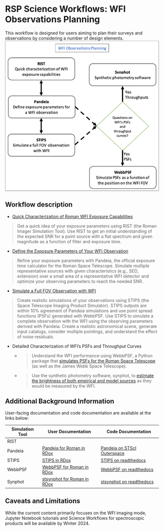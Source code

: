 # RSP Science Workflows: WFI Observations Planning
This workflow is designed for users aiming to plan their surveys and observations by considering a number of design elements.
![wfi-obs-flowchart](../../images/wfi-obs-planning.png)

## Workflow description
- [Quick Characterization of Roman WFI Exposure Capabilities](../../content/notebooks/rist/rist.ipynb)
> Get a quick idea of your exposure parameters using RIST (the Roman Imager Simulation Tool). Use RIST to get an initial understanding of the expected SNR for a point source with a flat spectrum and given magnitude as a function of filter and exposure time.
- [Define the Exposure Parameters of Your WFI Observation](../../content/notebooks/pandeia/pandeia.ipynb)
> Refine your exposure parameters with Pandeia, the official exposure time calculator for the Roman Space Telescope. Simulate multiple representative sources with given characteristics (e.g., SED, extension) over a small area of a representative WFI detector and optimize your observing parameters to reach the needed SNR.
- [Simulate a Full FOV Observation with WFI](../../content/notebooks/stips/stips.ipynb)
> Create realistic simulations of your observations using STIPS (the Space Telescope Imaging Product Simulator). STIPS outputs are within 10% agreement of Pandeia simulations and use point spread functions (PSFs) generated with WebbPSF. Use STIPS to simulate a complete observation with the WFI using the observing parameters derived with Pandeia. Create a realistic astronomical scene, generate input catalogs, consider multiple pointings, and understand the effect of noise residuals.
- Detailed Characterization of WFI’s PSFs and Throughput Curves
    - > Understand the WFI performance using WebbPSF, a Python package that [simulates PSFs for the Roman Space Telescope](../../content/notebooks/webbpsf/webbpsf.ipynb) (as well as the James Webb Space Telescope). 	
    - > Use the synthetic photometry software, synphot, to [estimate the brightness of both empirical and model sources](../../content/notebooks/synphot/synphot.ipynb) as they would be measured by the WFI.

## Additional Background Information
User-facing documentation and code documentation are available at the links below: 

| Simulation Tool | User Documentation                                                                                                                            | Code Documentation                                                            |
|-----------------|-----------------------------------------------------------------------------------------------------------------------------------------------|-------------------------------------------------------------------------------|
| RIST            |                                                                                                                                               |                                                                               |
| Pandeia         | [Pandeia for Roman in RDox](https://roman-docs.stsci.edu/simulation-tools-handbook-home/pandeia-for-roman)                                    | [Pandeia on STScI Outerspace](https://outerspace.stsci.edu/display/PEN/)      |
| STIPS           | [STIPS in RDox](https://roman-docs.stsci.edu/simulation-tools-handbook-home/stips-space-telescope-imaging-product-simulator)                  | [STIPS on readthedocs](https://stsci-stips.readthedocs.io/en/stable/)         |
| WebbPSF         | [WebbPSF for Roman in RDox](https://roman-docs.stsci.edu/simulation-tools-handbook-home/webbpsf-for-roman)                                    | [WebbPSF on readthedocs](https://webbpsf.readthedocs.io/en/latest/index.html) |
| Synphot         | [stsynphot for Roman in RDox](https://roman-docs.stsci.edu/simulation-tools-handbook-home/simulation-development-utilities/synphot-for-roman) | [stsynphot on readthedocs](https://synphot.readthedocs.io/en/latest/)         |

## Caveats and Limitations
While the current content primarily focuses on the WFI imaging mode, Jupyter Notebook tutorials and Science Workflows for spectroscopic products will be available by Winter 2024.